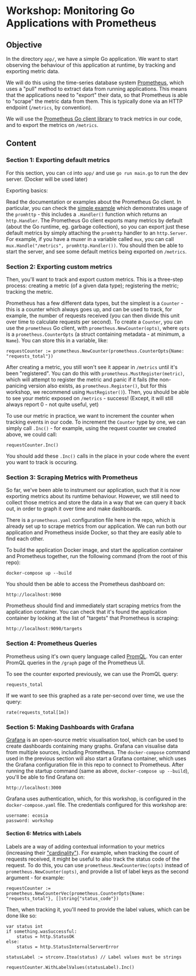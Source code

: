 # Workshop: Monitoring Go Applications with Prometheus

## Objective

In the directory `app/`, we have a simple Go application. We want to start observing the behaviour of this application at runtime, by tracking and exporting metric data.

We will do this using the time-series database system [Prometheus](https://prometheus.io), which uses a "pull" method to extract data from running applications. This means that the applications need to "export" their data, so that Prometheus is able to "scrape" the metric data from them. This is typically done via an HTTP endpoint (`/metrics`, by convention).

We will use the [Prometheus Go client library](https://godoc.org/github.com/prometheus/client_golang/prometheus) to track metrics in our code, and to export the metrics on `/metrics`.

## Content

### Section 1: Exporting default metrics

For this section, you can `cd` into `app/` and use `go run main.go` to run the dev server. (Docker will be used later)

Exporting basics:

Read the documentation or examples about the Prometheus Go client. In particular, you can check the [simple example](https://github.com/prometheus/client_golang/blob/master/examples/simple/main.go) which demonstrates usage of the `promhttp` - this includes a `.Handler()` function which returns an `http.Handler`. The Prometheus Go client exports many metrics by default (about the Go runtime, eg. garbage collection), so you can export just these default metrics by simply attaching the `promhttp` handler to an `http.Server`. For example, if you have a muxer in a variable called `mux`, you can call `mux.Handle("/metrics", promhttp.Handler())`. You should then be able to start the server, and see some default metrics being exported on `/metrics`.


### Section 2: Exporting custom metrics

Then, you'll want to track and export custom metrics. This is a three-step process: creating a metric (of a given data type); registering the metric; tracking the metric.

Prometheus has a few different data types, but the simplest is a `Counter` - this is a counter which always goes up, and can be used to track, for example, the number of requests received (you can then divide this unit over time to calculate requests per second). To create a `Counter`, you can use the `prometheus` Go client, with `prometheus.NewCounter(opts)`, where `opts` is a `prometheus.CounterOpts` (a struct containing metadata - at minimum, a `Name`). You can store this in a variable, like:

    requestCounter := prometheus.NewCounter(prometheus.CounterOpts{Name: "requests_total"})

After creating a metric, you still won't see it appear in `/metrics` until it's been "registered". You can do this with `prometheus.MustRegister(metric)`, which will attempt to register the metric and panic if it fails (the non-panicing version also exists, as `prometheus.Register()`, but for this workshop, we recommend using `MustRegister()`). Then, you should be able to see your metric exposed on `/metrics` - success! (Except, it will still always report 0 - not quite useful, yet)

To use our metric in practice, we want to increment the counter when tracking events in our code. To increment the `Counter` type by one, we can simply call `.Inc()` - for example, using the request counter we created above, we could call:

    requestCounter.Inc()

You should add these `.Inc()` calls in the place in your code where the event you want to track is occuring.


### Section 3: Scraping Metrics with Prometheus

So far, we've been able to instrument our application, such that it is now exporting metrics about its runtime behaviour. However, we still need to collect those metrics and store the data in a way that we can query it back out, in order to graph it over time and make dashboards.

There is a `prometheus.yaml` configuration file here in the repo, which is already set up to scrape metrics from our application. We can run both our application and Prometheus inside Docker, so that they are easily able to find each other.

To build the application Docker image, and start the application container and Prometheus together, run the following command (from the root of this repo):

    docker-compose up --build

You should then be able to access the Prometheus dashboard on:

    http://localhost:9090

Prometheus should find and immediately start scraping metrics from the application container. You can check that it's found the application container by looking at the list of "targets" that Prometheus is scraping:

    http://localhost:9090/targets

### Section 4: Prometheus Queries

Prometheus using it's own query language called [PromQL](https://prometheus.io/docs/prometheus/latest/querying/basics/). You can enter PromQL queries in the `/graph` page of the Prometheus UI.

To see the counter exported previously, we can use the PromQL query:

    requests_total

If we want to see this graphed as a rate per-second over time, we use the query:

    rate(requests_total[1m])

### Section 5: Making Dashboards with Grafana

[Grafana](http://grafana.com) is an open-source metric visualisation tool, which can be used to create dashboards containing many graphs. Grafana can visualise data from multiple sources, including Prometheus. The `docker-compose` command used in the previous section will also start a Grafana container, which uses the Grafana configuration file in this repo to connect to Prometheus. After running the startup command (same as above, `docker-compose up --build`), you'll be able to find Grafana on:

    http://localhost:3000

Grafana uses authentication, which, for this workshop, is configured in the `docker-compose.yaml` file. The credentials configured for this workshop are:

    username: ecosia
    password: workshop

#### Section 6: Metrics with Labels

Labels are a way of adding contextual information to your metrics (increasing their ["cardinality"](https://en.wikipedia.org/wiki/Cardinality)). For example, when tracking the count of requests received, it might be useful to also track the status code of the request. To do this, you can use `prometheus.NewCounterVec(opts)` instead of `prometheus.NewCounter(opts)`, and provide a list of label keys as the second argument - for example:

    requestCounter := prometheus.NewCounterVec(prometheus.CounterOpts{Name: "requests_total"}, []string{"status_code"})

Then, when tracking it, you'll need to provide the label values, which can be done like so:

    var status int
    if something.wasSuccessful:
        status = http.StatusOK
    else:
        status = http.StatusInternalServerError

    statusLabel := strconv.Itoa(status) // Label values must be strings

	requestCounter.WithLabelValues(statusLabel).Inc()

